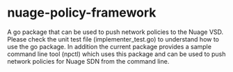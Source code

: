 # nuage-policy-framework
A go package that can be used to push network policies to the Nuage VSD. Please check the unit test file (implementer_test.go) 
to understand how to use the go package. In addition the current package provides a sample command line tool (npctl) which uses 
this package and can be used to push network policies for Nuage SDN from the command line.
